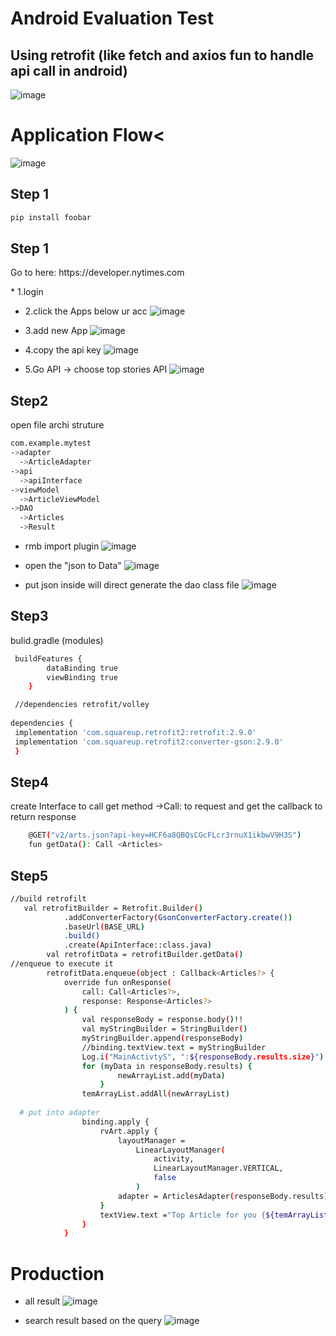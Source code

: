 # Android Evaluation Test
## Using retrofit (like fetch and axios fun to handle api call in android)
![image](https://user-images.githubusercontent.com/72342994/159893815-0c9a5f78-cc71-4815-b9a5-ff71da3726a6.png)

# Application Flow<
![image](https://user-images.githubusercontent.com/72342994/159894064-7efad5a0-ccb8-4305-b464-c715559bf2a3.png)

## Step 1
```bash
pip install foobar
```
## Step 1
<p>Go to here: https://developer.nytimes.com</p>
* 1.login

* 2.click the Apps below ur acc
  ![image](https://user-images.githubusercontent.com/72342994/159895822-70ed068d-52db-4fab-b8c1-f9420ef50f9e.png)
  
* 3.add new App
  ![image](https://user-images.githubusercontent.com/72342994/159895947-ea9ec71f-c184-42f3-8704-cdce560effb3.png)
  
* 4.copy the api key
  ![image](https://user-images.githubusercontent.com/72342994/159896088-adee3555-b814-441a-a7ea-9853b3eae465.png)
  
* 5.Go API -> choose top stories API
  ![image](https://user-images.githubusercontent.com/72342994/159896267-95bce944-def4-46f2-b5a4-23e6eefe5a85.png)

## Step2
open file archi struture

```bash
com.example.mytest
->adapter
  ->ArticleAdapter
->api
  ->apiInterface
->viewModel
  ->ArticleViewModel
->DAO
  ->Articles
  ->Result
```
- rmb import plugin
![image](https://user-images.githubusercontent.com/72342994/159897512-e80fb659-9095-4f4b-b0f9-bc1114f79d2a.png)

- open the "json to Data"
![image](https://user-images.githubusercontent.com/72342994/159897585-10a40f23-1db3-4d69-ba38-c9581e6aba9a.png)

- put json inside will direct generate the dao class file
![image](https://user-images.githubusercontent.com/72342994/159897614-22ef8117-52e7-416f-bbcb-927112c20e26.png)


## Step3
bulid.gradle (modules)
```bash
 buildFeatures {
        dataBinding true
        viewBinding true
    }

 //dependencies retrofit/volley
 
dependencies {
 implementation 'com.squareup.retrofit2:retrofit:2.9.0'
 implementation 'com.squareup.retrofit2:converter-gson:2.9.0'
 }
```

## Step4
create Interface to call get method
->Call: to request and get the callback to return response
```bash
    @GET("v2/arts.json?api-key=HCF6a8QBQsCGcFLcr3rnuX1ikbwV9H3S")
    fun getData(): Call <Articles>
```

## Step5
```bash
//build retrofilt
   val retrofitBuilder = Retrofit.Builder()
            .addConverterFactory(GsonConverterFactory.create())
            .baseUrl(BASE_URL)
            .build()
            .create(ApiInterface::class.java)
        val retrofitData = retrofitBuilder.getData()
//enqueue to execute it 
        retrofitData.enqueue(object : Callback<Articles?> {
            override fun onResponse(
                call: Call<Articles?>,
                response: Response<Articles?>
            ) {
                val responseBody = response.body()!!
                val myStringBuilder = StringBuilder()
                myStringBuilder.append(responseBody)
                //binding.textView.text = myStringBuilder
                Log.i("MainActivtyS", ":${responseBody.results.size}")
                for (myData in responseBody.results) {
                        newArrayList.add(myData)
                    }
                temArrayList.addAll(newArrayList)
                
  # put into adapter
                binding.apply {
                    rvArt.apply {
                        layoutManager =
                            LinearLayoutManager(
                                activity,
                                LinearLayoutManager.VERTICAL,
                                false
                            )
                        adapter = ArticlesAdapter(responseBody.results)
                    }
                    textView.text ="Top Article for you {${temArrayList.size}}"
                }
            }
```


# Production
- all result
  ![image](https://user-images.githubusercontent.com/72342994/159898016-2f07abd9-3708-4982-98cb-c60eca6e0299.png)
  
- search result based on the query
 ![image](https://user-images.githubusercontent.com/72342994/159898124-bf48e4f2-5cda-429e-bfae-94e22ffd4a14.png)


